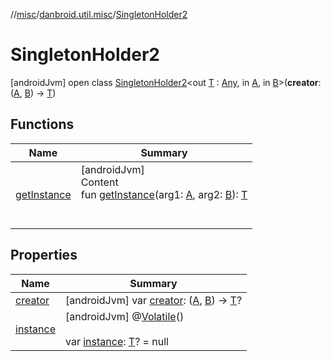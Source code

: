 //[misc](../../../index.md)/[danbroid.util.misc](../index.md)/[SingletonHolder2](index.md)



# SingletonHolder2  
 [androidJvm] open class [SingletonHolder2](index.md)<out [T](index.md) : [Any](https://kotlinlang.org/api/latest/jvm/stdlib/kotlin/-any/index.html), in [A](index.md), in [B](index.md)>(**creator**: ([A](index.md), [B](index.md)) -> [T](index.md))   


## Functions  
  
|  Name |  Summary | 
|---|---|
| <a name="danbroid.util.misc/SingletonHolder2/getInstance/#TypeParam(bounds=[kotlin.Any?])#TypeParam(bounds=[kotlin.Any?])/PointingToDeclaration/"></a>[getInstance](get-instance.md)| <a name="danbroid.util.misc/SingletonHolder2/getInstance/#TypeParam(bounds=[kotlin.Any?])#TypeParam(bounds=[kotlin.Any?])/PointingToDeclaration/"></a>[androidJvm]  <br>Content  <br>fun [getInstance](get-instance.md)(arg1: [A](index.md), arg2: [B](index.md)): [T](index.md)  <br><br><br>|


## Properties  
  
|  Name |  Summary | 
|---|---|
| <a name="danbroid.util.misc/SingletonHolder2/creator/#/PointingToDeclaration/"></a>[creator](creator.md)| <a name="danbroid.util.misc/SingletonHolder2/creator/#/PointingToDeclaration/"></a> [androidJvm] var [creator](creator.md): ([A](index.md), [B](index.md)) -> [T](index.md)?   <br>|
| <a name="danbroid.util.misc/SingletonHolder2/instance/#/PointingToDeclaration/"></a>[instance](instance.md)| <a name="danbroid.util.misc/SingletonHolder2/instance/#/PointingToDeclaration/"></a> [androidJvm] @[Volatile](https://kotlinlang.org/api/latest/jvm/stdlib/kotlin.jvm/-volatile/index.html)()  <br>  <br>var [instance](instance.md): [T](index.md)? = null   <br>|

